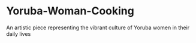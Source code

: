 # Yoruba-Woman-Cooking
An artistic piece representing the vibrant culture of Yoruba women in their daily lives
